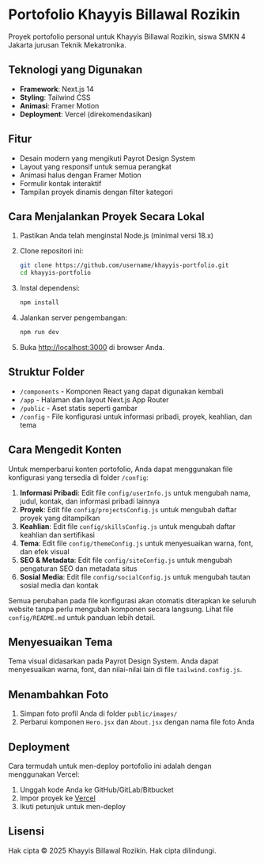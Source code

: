 # Portofolio Khayyis Billawal Rozikin

Proyek portofolio personal untuk Khayyis Billawal Rozikin, siswa SMKN 4 Jakarta jurusan Teknik Mekatronika.

## Teknologi yang Digunakan

- **Framework**: Next.js 14
- **Styling**: Tailwind CSS
- **Animasi**: Framer Motion
- **Deployment**: Vercel (direkomendasikan)

## Fitur

- Desain modern yang mengikuti Payrot Design System
- Layout yang responsif untuk semua perangkat
- Animasi halus dengan Framer Motion
- Formulir kontak interaktif
- Tampilan proyek dinamis dengan filter kategori

## Cara Menjalankan Proyek Secara Lokal

1. Pastikan Anda telah menginstal Node.js (minimal versi 18.x)

2. Clone repositori ini:
   ```bash
   git clone https://github.com/username/khayyis-portfolio.git
   cd khayyis-portfolio
   ```

3. Instal dependensi:
   ```bash
   npm install
   ```

4. Jalankan server pengembangan:
   ```bash
   npm run dev
   ```

5. Buka [http://localhost:3000](http://localhost:3000) di browser Anda.

## Struktur Folder

- `/components` - Komponen React yang dapat digunakan kembali
- `/app` - Halaman dan layout Next.js App Router
- `/public` - Aset statis seperti gambar
- `/config` - File konfigurasi untuk informasi pribadi, proyek, keahlian, dan tema

## Cara Mengedit Konten

Untuk memperbarui konten portofolio, Anda dapat menggunakan file konfigurasi yang tersedia di folder `/config`:

1. **Informasi Pribadi**: Edit file `config/userInfo.js` untuk mengubah nama, judul, kontak, dan informasi pribadi lainnya
2. **Proyek**: Edit file `config/projectsConfig.js` untuk mengubah daftar proyek yang ditampilkan
3. **Keahlian**: Edit file `config/skillsConfig.js` untuk mengubah daftar keahlian dan sertifikasi
4. **Tema**: Edit file `config/themeConfig.js` untuk menyesuaikan warna, font, dan efek visual
5. **SEO & Metadata**: Edit file `config/siteConfig.js` untuk mengubah pengaturan SEO dan metadata situs
6. **Sosial Media**: Edit file `config/socialConfig.js` untuk mengubah tautan sosial media dan kontak

Semua perubahan pada file konfigurasi akan otomatis diterapkan ke seluruh website tanpa perlu mengubah komponen secara langsung. Lihat file `config/README.md` untuk panduan lebih detail.

## Menyesuaikan Tema

Tema visual didasarkan pada Payrot Design System. Anda dapat menyesuaikan warna, font, dan nilai-nilai lain di file `tailwind.config.js`.

## Menambahkan Foto

1. Simpan foto profil Anda di folder `public/images/`
2. Perbarui komponen `Hero.jsx` dan `About.jsx` dengan nama file foto Anda

## Deployment

Cara termudah untuk men-deploy portofolio ini adalah dengan menggunakan Vercel:

1. Unggah kode Anda ke GitHub/GitLab/Bitbucket
2. Impor proyek ke [Vercel](https://vercel.com)
3. Ikuti petunjuk untuk men-deploy

## Lisensi

Hak cipta © 2025 Khayyis Billawal Rozikin. Hak cipta dilindungi.